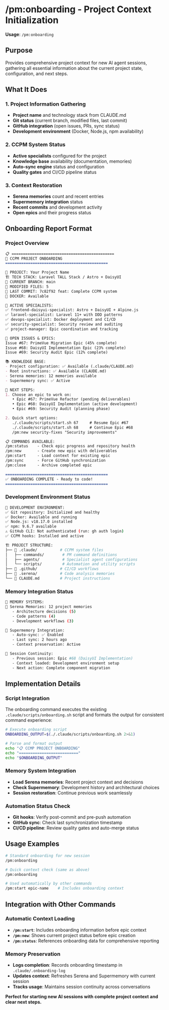 # /pm:onboarding - Project Context Initialization

**Usage**: `/pm:onboarding`

## Purpose

Provides comprehensive project context for new AI agent sessions, gathering all essential information about the current project state, configuration, and next steps.

## What It Does

### 1. Project Information Gathering
- **Project name** and technology stack from CLAUDE.md
- **Git status** (current branch, modified files, last commit)
- **GitHub integration** (open issues, PRs, sync status)
- **Development environment** (Docker, Node.js, npm availability)

### 2. CCPM System Status
- **Active specialists** configured for the project
- **Knowledge base** availability (documentation, memories)
- **Auto-sync engine** status and configuration
- **Quality gates** and CI/CD pipeline status

### 3. Context Restoration
- **Serena memories** count and recent entries
- **Supermemory integration** status
- **Recent commits** and development activity
- **Open epics** and their progress status

## Onboarding Report Format

### Project Overview
```markdown
📋 =============================================
🤖 CCPM PROJECT ONBOARDING
=============================================

📂 PROJECT: Your Project Name
🏗️ TECH STACK: Laravel TALL Stack / Astro + DaisyUI
📍 CURRENT BRANCH: main
📝 MODIFIED FILES: 5
💾 LAST COMMIT: 7c82f92 feat: Complete CCPM system
🐳 DOCKER: Available

🤖 ACTIVE SPECIALISTS:
✅ frontend-daisyui-specialist: Astro + DaisyUI + Alpine.js
✅ laravel-specialist: Laravel 11+ with DDD patterns
✅ devops-specialist: Docker deployment and CI/CD
✅ security-specialist: Security review and auditing
✅ project-manager: Epic coordination and tracking

🎯 OPEN ISSUES & EPICS:
Issue #67: PrimeVue Migration Epic (45% complete)
Issue #68: DaisyUI Implementation Epic (23% complete)
Issue #69: Security Audit Epic (12% complete)

📚 KNOWLEDGE BASE:
- Project configuration: ✅ Available (.claude/CLAUDE.md)
- Root instructions: ✅ Available (CLAUDE.md)
- Serena memories: 12 memories available
- Supermemory sync: ✅ Active

🚀 NEXT STEPS:
1. Choose an epic to work on:
   • Epic #67: PrimeVue Refactor (pending deliverables)
   • Epic #68: DaisyUI Implementation (active development)
   • Epic #69: Security Audit (planning phase)

2. Quick start options:
   ./.claude/scripts/start.sh 67     # Resume Epic #67
   ./.claude/scripts/start.sh 68     # Continue Epic #68
   /pm:new security-fixes "Security improvements"

📋 COMMANDS AVAILABLE:
/pm:status    - Check epic progress and repository health
/pm:new       - Create new epic with deliverables
/pm:start     - Load context for existing epic
/pm:sync      - Force GitHub synchronization
/pm:close     - Archive completed epic

=============================================
✅ ONBOARDING COMPLETE - Ready to code!
=============================================
```

### Development Environment Status
```bash
🔧 DEVELOPMENT ENVIRONMENT:
✅ Git repository: Initialized and healthy
✅ Docker: Available and running
✅ Node.js: v18.17.0 installed
✅ npm: 9.6.7 available
⚠️ GitHub CLI: Not authenticated (run: gh auth login)
✅ CCPM hooks: Installed and active

🏗️ PROJECT STRUCTURE:
├── 📁 .claude/          # CCPM system files
│   ├── commands/        # PM command definitions
│   ├── agents/          # Specialist agent configurations
│   └── scripts/         # Automation and utility scripts
├── 📁 .github/          # CI/CD workflows
├── 📁 .serena/          # Code analysis memories
└── 📄 CLAUDE.md         # Project instructions
```

### Memory Integration Status
```bash
🧠 MEMORY SYSTEMS:
📝 Serena Memories: 12 project memories
   - Architecture decisions (5)
   - Code patterns (4)
   - Development workflows (3)

💭 Supermemory Integration:
   - Auto-sync: ✅ Enabled
   - Last sync: 2 hours ago
   - Context preservation: Active

🔄 Session Continuity:
   - Previous session: Epic #68 (DaisyUI Implementation)
   - Context loaded: Development environment setup
   - Next action: Complete component migration
```

## Implementation Details

### Script Integration
The onboarding command executes the existing `.claude/scripts/onboarding.sh` script and formats the output for consistent command experience:

```bash
# Execute onboarding script
ONBOARDING_OUTPUT=$(./.claude/scripts/onboarding.sh 2>&1)

# Parse and format output
echo "📋 CCMP PROJECT ONBOARDING"
echo "=========================="
echo "$ONBOARDING_OUTPUT"
```

### Memory System Integration
- **Load Serena memories**: Recent project context and decisions
- **Check Supermemory**: Development history and architectural choices
- **Session restoration**: Continue previous work seamlessly

### Automation Status Check
- **Git hooks**: Verify post-commit and pre-push automation
- **GitHub sync**: Check last synchronization timestamp
- **CI/CD pipeline**: Review quality gates and auto-merge status

## Usage Examples

```bash
# Standard onboarding for new session
/pm:onboarding

# Quick context check (same as above)
/pm:onboarding

# Used automatically by other commands
/pm:start epic-name    # Includes onboarding context
```

## Integration with Other Commands

### Automatic Context Loading
- **`/pm:start`**: Includes onboarding information before epic context
- **`/pm:new`**: Shows current project status before epic creation
- **`/pm:status`**: References onboarding data for comprehensive reporting

### Memory Preservation
- **Logs completion**: Records onboarding timestamp in `.claude/.onboarding-log`
- **Updates context**: Refreshes Serena and Supermemory with current session
- **Tracks usage**: Maintains session continuity across conversations

**Perfect for starting new AI sessions with complete project context and clear next steps.**